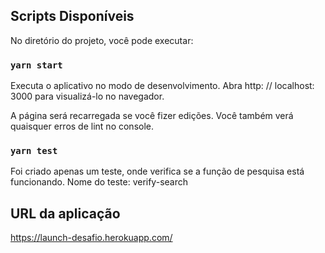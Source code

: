 ## Scripts Disponíveis

No diretório do projeto, você pode executar:

### `yarn start`

Executa o aplicativo no modo de desenvolvimento.
Abra http: // localhost: 3000 para visualizá-lo no navegador.

A página será recarregada se você fizer edições.
Você também verá quaisquer erros de lint no console.

### `yarn test`

Foi criado apenas um teste, onde verifica se a função de pesquisa está funcionando.
Nome do teste: verify-search

## URL da aplicação

https://launch-desafio.herokuapp.com/
